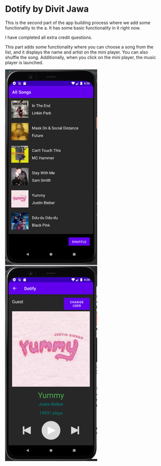 # Dotify by Divit Jawa

This is the second part of the app building process where we add some functionality to the a. It has some basic functionality in it right now.

I have completed all extra credit questions.



This part adds some functionality where you can choose a song from the list, and it displays the name and artist on the mini player. You can also shuffle the song. Additionally, when you click on the mini player, the music player is launched.

<img src="https://github.com/divitjawa/Dotify/blob/hw2/images/image-20210423042633798.png" alt="image-20210423042633798" width="300" />

<img src="https://github.com/divitjawa/Dotify/blob/hw2/images/image-20210423042812448.png" alt="image-20210423042812448" width="300" />
